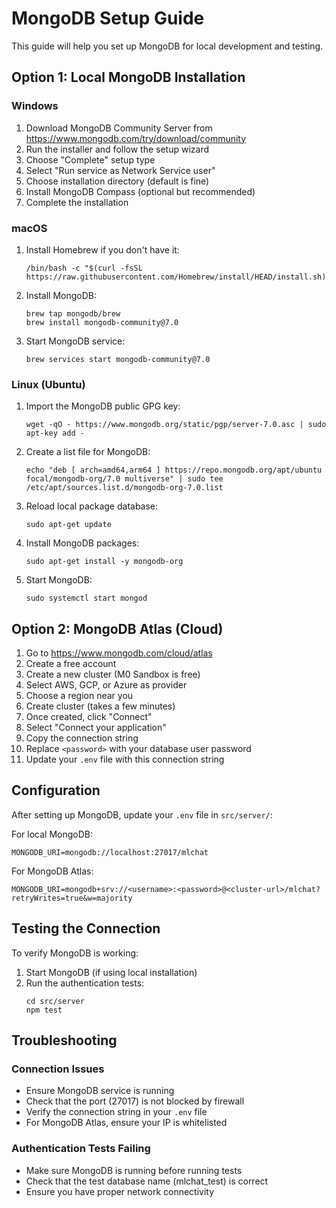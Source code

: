 # MongoDB Setup Guide

This guide will help you set up MongoDB for local development and testing.

## Option 1: Local MongoDB Installation

### Windows

1. Download MongoDB Community Server from https://www.mongodb.com/try/download/community
2. Run the installer and follow the setup wizard
3. Choose "Complete" setup type
4. Select "Run service as Network Service user"
5. Choose installation directory (default is fine)
6. Install MongoDB Compass (optional but recommended)
7. Complete the installation

### macOS

1. Install Homebrew if you don't have it:
   ```
   /bin/bash -c "$(curl -fsSL https://raw.githubusercontent.com/Homebrew/install/HEAD/install.sh)"
   ```

2. Install MongoDB:
   ```
   brew tap mongodb/brew
   brew install mongodb-community@7.0
   ```

3. Start MongoDB service:
   ```
   brew services start mongodb-community@7.0
   ```

### Linux (Ubuntu)

1. Import the MongoDB public GPG key:
   ```
   wget -qO - https://www.mongodb.org/static/pgp/server-7.0.asc | sudo apt-key add -
   ```

2. Create a list file for MongoDB:
   ```
   echo "deb [ arch=amd64,arm64 ] https://repo.mongodb.org/apt/ubuntu focal/mongodb-org/7.0 multiverse" | sudo tee /etc/apt/sources.list.d/mongodb-org-7.0.list
   ```

3. Reload local package database:
   ```
   sudo apt-get update
   ```

4. Install MongoDB packages:
   ```
   sudo apt-get install -y mongodb-org
   ```

5. Start MongoDB:
   ```
   sudo systemctl start mongod
   ```

## Option 2: MongoDB Atlas (Cloud)

1. Go to https://www.mongodb.com/cloud/atlas
2. Create a free account
3. Create a new cluster (M0 Sandbox is free)
4. Select AWS, GCP, or Azure as provider
5. Choose a region near you
6. Create cluster (takes a few minutes)
7. Once created, click "Connect"
8. Select "Connect your application"
9. Copy the connection string
10. Replace `<password>` with your database user password
11. Update your `.env` file with this connection string

## Configuration

After setting up MongoDB, update your `.env` file in `src/server/`:

For local MongoDB:
```
MONGODB_URI=mongodb://localhost:27017/mlchat
```

For MongoDB Atlas:
```
MONGODB_URI=mongodb+srv://<username>:<password>@<cluster-url>/mlchat?retryWrites=true&w=majority
```

## Testing the Connection

To verify MongoDB is working:

1. Start MongoDB (if using local installation)
2. Run the authentication tests:
   ```
   cd src/server
   npm test
   ```

## Troubleshooting

### Connection Issues

- Ensure MongoDB service is running
- Check that the port (27017) is not blocked by firewall
- Verify the connection string in your `.env` file
- For MongoDB Atlas, ensure your IP is whitelisted

### Authentication Tests Failing

- Make sure MongoDB is running before running tests
- Check that the test database name (mlchat_test) is correct
- Ensure you have proper network connectivity